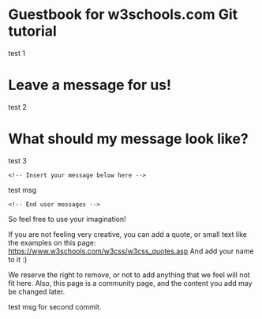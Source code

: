 # Guestbook for w3schools.com Git tutorial

test 1

# Leave a message for us!

test 2

# What should my message look like?

test 3

`<!-- Insert your message below here -->`

test msg

`<!-- End user messages -->`

So feel free to use your imagination!

If you are not feeling very creative, you can add a quote, or small text like the examples on this page: https://www.w3schools.com/w3css/w3css_quotes.asp
And add your name to it :)

We reserve the right to remove, or not to add anything that we feel will not fit here.
Also, this page is a community page, and the content you add may be changed later.

test msg for second commit.
